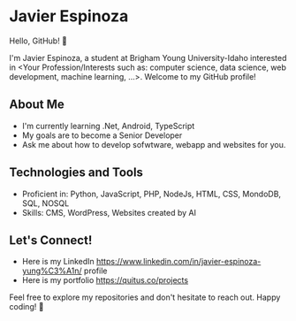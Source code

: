 
# Javier Espinoza

Hello, GitHub! 👋

I'm Javier Espinoza, a student at Brigham Young University-Idaho interested in <Your Profession/Interests such as: computer science, data science, web development, machine learning, ...>. Welcome to my GitHub profile!

## About Me

- I'm currently learning .Net, Android, TypeScript
- My goals are to become a Senior Developer
- Ask me about how to develop sofwtware, webapp and websites for you.

## Technologies and Tools

- Proficient in: Python, JavaScript, PHP, NodeJs, HTML, CSS, MondoDB, SQL, NOSQL
- Skills: CMS, WordPress, Websites created by AI

## Let's Connect!

- Here is my LinkedIn https://www.linkedin.com/in/javier-espinoza-yung%C3%A1n/ profile
- Here is my portfolio https://quitus.co/projects

Feel free to explore my repositories and don't hesitate to reach out. Happy coding! 🚀
